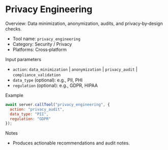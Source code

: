 # Privacy Engineering

Overview: Data minimization, anonymization, audits, and privacy‑by‑design checks.

- Tool name: `privacy_engineering`
- Category: Security / Privacy
- Platforms: Cross‑platform

Input parameters
- `action`: `data_minimization` | `anonymization` | `privacy_audit` | `compliance_validation`
- `data_type` (optional): e.g., PII, PHI
- `regulation` (optional): e.g., GDPR, HIPAA

Example
```javascript
await server.callTool("privacy_engineering", {
  action: "privacy_audit",
  data_type: "PII",
  regulation: "GDPR"
});
```

Notes
- Produces actionable recommendations and audit notes.
